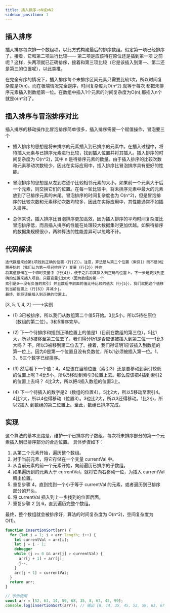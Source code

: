 ```yaml
---
title: 插入排序-oN或oN2
sidebar_position: 1
---
```


## 插入排序
插入排序每次排一个数组项，以此方式构建最后的排序数组。假定第一项已经排序了。接着，它和第二项进行比较—— 第二项是应该待在原位还是插到第一项
之前呢？这样，头两项就已正确排序，接着和第三项比较（它是该插入到第一、第二还是第三的位置呢），以此类推。

在完全有序的情况下，插入排序每个未排序区间元素只需要比较1次，所以时间复杂度是O(n)。而在极端情况完全逆序，时间复杂度为O(n^2).就等于每次
都把未排序元素插入到数组第一位。在数组中插入1个元素的时间复杂度为O(n),那插入n个就是o(n^2)了。

## 插入排序与冒泡排序对比
插入排序的移动操作比冒泡排序简单很多，插入排序需要一个赋值操作，冒泡要三个

* 插入排序的思想是将未排序的元素插入到已排序的元素中。在插入过程中，将待插入元素与已排序元素进行比较，找到插入位置并将其插入。插入排序的时间复杂度为 O(n^2)，其中 n 是待排序元素的数量。由于插入排序的比较次数和元素移动次数较少，因此在实际应用中，插入排序比冒泡排序具有更好的性能。

* 冒泡排序的思想是从左到右逐个比较相邻元素的大小，如果前一个元素大于后一个元素，则交换它们的位置。在每一轮比较中，将未排序元素中最大的元素放到了已排序元素的末尾。冒泡排序的时间复杂度也为 O(n^2)，但是冒泡排序的比较次数和元素移动次数均较多，因此在实际应用中，其性能通常不如插入排序。

* 总体来说，插入排序比冒泡排序更加高效，因为插入排序的平均时间复杂度比冒泡排序低，而且插入排序的性能在处理较大数据集时更加优越。如果待排序的数据集规模很小，两种算法的性能差异可以忽略不计。

## 代码解读
```
迭代数组来给第i项找到正确的位置（行{2}）。注意，算法是从第二个位置（索引1）而不是0位置开始的（我们认为第一项已排序了）变量（行{3}）并也
将其值存储在一个临时变量中（行{4}），便于之后将其插入到正确的位置上。下一步是要找到正确的位置来插入项目。只要变量j比0大（因为数组的第一个
索引是0——没有负值的索引）并且数组中前面的值比待比较的值大（行{5}），我们就把这个值移到当前位置上（行{6}）并减小j。
最终，能将该值插入到正确的位置上。
```

[3, 5, 1, 4, 2] --->实例

<!-- ![](../../assets/img-排序/图2-插入排序.png) -->

* (1) 3已被排序，所以我们从数组第二个值5开始。3比5小，所以5待在原位（数组的第二位）。3和5排序完毕。

* (2) 下一个待排序和插到正确位置上的值是1（目前在数组的第三位）。5比1大，所以5被移至第三位去了。我们得分析1是否应该被插入到第二位——1比3大吗？
 不，所以3被移到第二位去了。接着，我们得证明1应该插入到数组的第一位上。因为0是第一个位置且没有负数位，所以1必须被插入第一位。1、3、5三个数字已经排序。

* (3) 然后看下一个值：4。4应该在当前位置（索引3）还是要移动到索引较低的位置上呢？4比5小，所以5移动到索引3位置上去。那么应该把4插到索引2的位置上去吗？
4比3大，所以把4插入数组的位置3上。

* (4) 下一个待插入的数字是2（数组的位置4）。5比2大，所以5移动至索引4。4比2大，所以4也得移动（位置3）。3也比2大，所以3还得移动。1比2小，所以2插入
到数组的第二位置上。至此，数组已排序完成。

## 实现
这个算法的基本思路是，维护一个已排序的子数组，每次将未排序部分的第一个元素插入到已排序部分的合适位置。
具体步骤如下：
1. 从第二个元素开始，遍历整个数组。
2. 对于当前元素，将它存储在一个变量 currentVal 中。
3. 从当前元素的前一个元素开始，向前遍历已排序的子数组。
4. 如果遍历到的元素大于 currentVal，就将它向右移动一位，为插入 currentVal 腾出位置。
5. 重复步骤 4，直到找到一个小于等于 currentVal 的元素，或者遍历到已排序部分的开头。
6. 将 currentVal 插入到上一步找到的位置后面。
7. 重复步骤 2 到 6，直到遍历完整个数组。

最终，整个数组就会被排序好，算法的时间复杂度为 O(n^2)，空间复杂度为 O(1)。
```js
function insertionSort(arr) {
  for (let i = 1; i < arr.length; i++) {
    let currentVal = arr[i];
    let j = i - 1;
    debugger
    while (j >= 0 && arr[j] > currentVal) {
      arr[j + 1] = arr[j];
      j--;
    }
    arr[j + 1] = currentVal;
  }
  return arr;
}

// 示例使用
const arr = [52, 63, 14, 59, 68, 35, 8, 67, 45, 99];
console.log(insertionSort(arr)); // 输出 [8, 14, 35, 45, 52, 59, 63, 67, 68, 99]
```